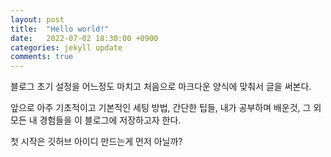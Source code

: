 ```yaml
---
layout: post
title:  "Hello world!"
date:   2022-07-02 18:30:00 +0900
categories: jekyll update
comments: true
---
```

블로그 초기 설정을 어느정도 마치고 처음으로 마크다운 양식에 맞춰서 글을 써본다.

앞으로 아주 기초적이고 기본적인 세팅 방법, 간단한 팁들, 내가 공부하며 배운것, 그 외 모든 내 경험들을 이 블로그에 저장하고자 한다.

첫 시작은 깃허브 아이디 만드는게 먼저 아닐까?